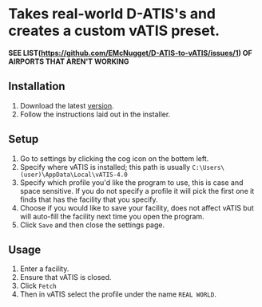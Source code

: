 # Takes real-world D-ATIS's and creates a custom vATIS preset.

**SEE LIST(https://github.com/EMcNugget/D-ATIS-to-vATIS/issues/1) OF AIRPORTS THAT AREN'T WORKING**

## Installation

1. Download the latest [version](https://github.com/EMcNugget/D-ATIS-to-vATIS/releases).
2. Follow the instructions laid out in the installer.

## Setup

1. Go to settings by clicking the cog icon on the bottem left.
2. Specify where vATIS is installed; this path is usually `C:\Users\(user)\AppData\Local\vATIS-4.0`
3. Specify which profile you'd like the program to use, this is case and space sensitive. If you do not specify a profile it will pick the first one it finds that has the facility that you specify.
4. Choose if you would like to save your facility, does not affect vATIS but will auto-fill the facility next time you open the program.
5. Click `Save` and then close the settings page.

## Usage

1. Enter a facility.
2. Ensure that vATIS is closed.
3. Click `Fetch`
4. Then in vATIS select the profile under the name `REAL WORLD`.
